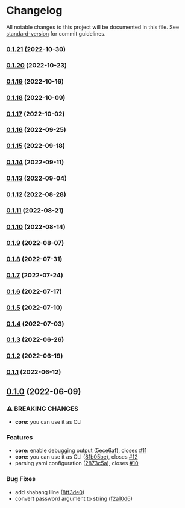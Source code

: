 # Changelog

All notable changes to this project will be documented in this file. See [standard-version](https://github.com/conventional-changelog/standard-version) for commit guidelines.

### [0.1.21](https://github.com/magzim21/safedial/compare/v0.1.20...v0.1.21) (2022-10-30)

### [0.1.20](https://github.com/magzim21/safedial/compare/v0.1.19...v0.1.20) (2022-10-23)

### [0.1.19](https://github.com/magzim21/safedial/compare/v0.1.18...v0.1.19) (2022-10-16)

### [0.1.18](https://github.com/magzim21/safedial/compare/v0.1.17...v0.1.18) (2022-10-09)

### [0.1.17](https://github.com/magzim21/safedial/compare/v0.1.16...v0.1.17) (2022-10-02)

### [0.1.16](https://github.com/magzim21/safedial/compare/v0.1.15...v0.1.16) (2022-09-25)

### [0.1.15](https://github.com/magzim21/safedial/compare/v0.1.14...v0.1.15) (2022-09-18)

### [0.1.14](https://github.com/magzim21/safedial/compare/v0.1.13...v0.1.14) (2022-09-11)

### [0.1.13](https://github.com/magzim21/safedial/compare/v0.1.12...v0.1.13) (2022-09-04)

### [0.1.12](https://github.com/magzim21/safedial/compare/v0.1.11...v0.1.12) (2022-08-28)

### [0.1.11](https://github.com/magzim21/safedial/compare/v0.1.10...v0.1.11) (2022-08-21)

### [0.1.10](https://github.com/magzim21/safedial/compare/v0.1.9...v0.1.10) (2022-08-14)

### [0.1.9](https://github.com/magzim21/safedial/compare/v0.1.8...v0.1.9) (2022-08-07)

### [0.1.8](https://github.com/magzim21/safedial/compare/v0.1.7...v0.1.8) (2022-07-31)

### [0.1.7](https://github.com/magzim21/safedial/compare/v0.1.6...v0.1.7) (2022-07-24)

### [0.1.6](https://github.com/magzim21/safedial/compare/v0.1.5...v0.1.6) (2022-07-17)

### [0.1.5](https://github.com/magzim21/safedial/compare/v0.1.4...v0.1.5) (2022-07-10)

### [0.1.4](https://github.com/magzim21/safedial/compare/v0.1.3...v0.1.4) (2022-07-03)

### [0.1.3](https://github.com/magzim21/safedial/compare/v0.1.2...v0.1.3) (2022-06-26)

### [0.1.2](https://github.com/magzim21/safedial/compare/v0.1.1...v0.1.2) (2022-06-19)

### [0.1.1](https://github.com/magzim21/safedial/compare/v0.1.0...v0.1.1) (2022-06-12)

## [0.1.0](https://github.com/magzim21/safedial/compare/v0.0.1...v0.1.0) (2022-06-09)


### ⚠ BREAKING CHANGES

* **core:** you can use it as CLI

### Features

* **core:** enable debugging output ([5ece6af](https://github.com/magzim21/safedial/commit/5ece6af1f7c42322158ee19938e0467f8e2fd4f6)), closes [#11](https://github.com/magzim21/safedial/issues/11)
* **core:** you can use it as CLI ([81b05be](https://github.com/magzim21/safedial/commit/81b05be3b244dd8927852005334ff25af19f66c0)), closes [#12](https://github.com/magzim21/safedial/issues/12)
* parsing yaml configuration ([2873c5a](https://github.com/magzim21/safedial/commit/2873c5ab23625a61d9814380523f5057439150fc)), closes [#10](https://github.com/magzim21/safedial/issues/10)


### Bug Fixes

* add shabang lline ([8ff3de0](https://github.com/magzim21/safedial/commit/8ff3de06d2248277e2d1ec49f4663011e6f5660a))
* convert password argument to string ([f2a10d6](https://github.com/magzim21/safedial/commit/f2a10d6254b9bc3bff6d23a8392a312d768e3e98))
